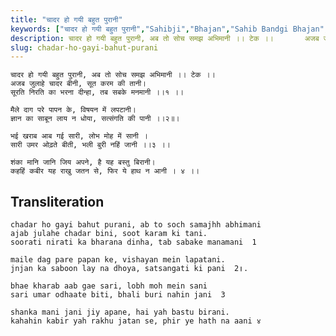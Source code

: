 ```yaml
---
title: "चादर हो गयी बहुत पुरानी"
keywords: ["चादर हो गयी बहुत पुरानी","Sahibji","Bhajan","Sahib Bandgi Bhajan","Sant Kabir Bhajan","bhajan lyrics","साहिब बंदगी भजन","भजन"]
description: चादर हो गयी बहुत पुरानी, अब तो सोच समझ अभिमानी ।। टेक ।।       अजब जुलाहे चादर बीनी, सूत करम की तानी।       सूरति निरति का भरना दीन्हा, तब सबके मनमा
slug: chadar-ho-gayi-bahut-purani
---
```


  
    चादर हो गयी बहुत पुरानी, अब तो सोच समझ अभिमानी ।। टेक ।।  
    अजब जुलाहे चादर बीनी, सूत करम की तानी।  
    सूरति निरति का भरना दीन्हा, तब सबके मनमानी ।।१ ।।  
  
    मैले दाग परे पापन के, विषयन में लपटानी।  
    ज्ञान का साबून लाय न धोया, सत्संगति की पानी ।।२॥।  
  
    भई खराब आब गई सारी, लोभ मोह में सानी ।  
    सारी उमर ओढ़ते बीती, भली बुरी नहिं जानी ।।३ ।।  
  
    शंका मानि जानि जिय अपने, है यह बस्तु बिरानी।  
    कहहिं कबीर यह राखु जतन से, फिर ये हाथ न आनी । ४ ।।  


## Transliteration

  
    chadar ho gayi bahut purani, ab to soch samajhh abhimani      
    ajab julahe chadar bini, soot karam ki tani.  
    soorati nirati ka bharana dinha, tab sabake manamani  1    
  
    maile dag pare papan ke, vishayan mein lapatani.  
    jnjan ka saboon lay na dhoya, satsangati ki pani  2॥.  
  
    bhae kharab aab gae sari, lobh moh mein sani  
    sari umar odhaate biti, bhali buri nahin jani  3    
  
    shanka mani jani jiy apane, hai yah bastu birani.  
    kahahin kabir yah rakhu jatan se, phir ye hath na aani ४    

  